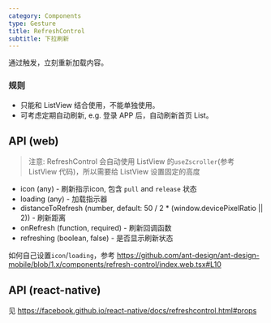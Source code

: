 ```yaml
---
category: Components
type: Gesture
title: RefreshControl
subtitle: 下拉刷新
---
```


通过触发，立刻重新加载内容。

### 规则
- 只能和 ListView 结合使用，不能单独使用。
- 可考虑定期自动刷新, e.g. 登录 APP 后，自动刷新首页 List。


## API (web)

> 注意: RefreshControl 会自动使用 ListView 的`useZscroller`(参考 ListView 代码)，所以需要给 ListView 设置固定的高度

- icon (any) - 刷新指示icon, 包含 `pull` and `release` 状态
- loading (any) - 加载指示器
- distanceToRefresh (number, default: 50 / 2 * (window.devicePixelRatio || 2)) - 刷新距离
- onRefresh (function, required) - 刷新回调函数
- refreshing (boolean, false) - 是否显示刷新状态

如何自己设置`icon`/`loading`，参考 https://github.com/ant-design/ant-design-mobile/blob/1.x/components/refresh-control/index.web.tsx#L10

## API (react-native)
见 https://facebook.github.io/react-native/docs/refreshcontrol.html#props
